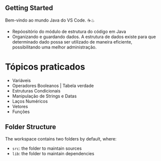 ## Getting Started

Bem-vindo ao mundo Java do VS Code. ☕♨

- Repóositório do módulo de estrutura do código em Java
- Organizando e guardando dados. A estrutura de dados existe para que determinado dado possa ser utilizado de maneira eficiente, possibilitando uma melhor administração.

# Tópicos praticados 

- Variáveis
- Operadores Booleanos | Tabela verdade
- Estruturas Condicionais 
- Manipulação de Strings e Datas
- Laços Numéricos 
- Vetores
- Funções

## Folder Structure

The workspace contains two folders by default, where:

- `src`: the folder to maintain sources
- `lib`: the folder to maintain dependencies



